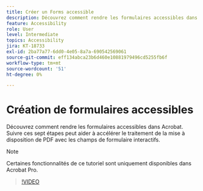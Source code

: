 ```yaml
---
title: Créer un Forms accessible
description: Découvrez comment rendre les formulaires accessibles dans Acrobat
feature: Accessibility
role: User
level: Intermediate
topics: Accessibility
jira: KT-18733
exl-id: 2ba77a77-6dd0-4e05-8a7a-690542569061
source-git-commit: eff134abca23b6d460e10881979496cd5255fb6f
workflow-type: tm+mt
source-wordcount: '51'
ht-degree: 0%

---
```


# Création de formulaires accessibles

Découvrez comment rendre les formulaires accessibles dans Acrobat. Suivre ces sept étapes peut aider à accélérer le traitement de la mise à disposition de PDF avec les champs de formulaire interactifs.

>[!NOTE]
>
>Certaines fonctionnalités de ce tutoriel sont uniquement disponibles dans Acrobat Pro.

>[!VIDEO](https://video.tv.adobe.com/v/3471615?quality=12&learn=on&hidetitle=true)

